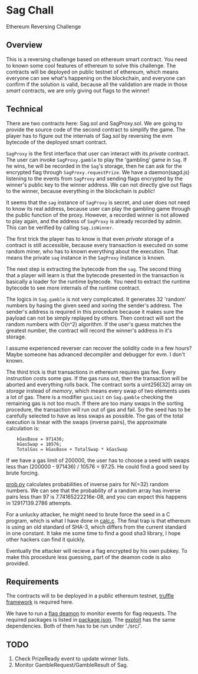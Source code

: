 # Sag Chall

Ethereum Reversing Challenge

## Overview

This is a reversing challenge based on ethereum smart contract. You need to known some cool features of ethereum to solve this challenge. The contracts will be deployed on public testnet of ethereum, which means everyone can see what's happening on the blockchain, and everyone can confirm if the solution is valid, because all the validation are made in those *smart* contracts, we are only giving out flags to the winner!

## Technical

There are two contracts here: Sag.sol and SagProxy.sol. We are going to provide the source code of the second contract to simplify the game. The player has to figure out the internals of Sag.sol by reversing the evm bytecode of the deployed smart contract.

`SagProxy` is the first interface that user can interact with its *private* contract. The user can invoke `SagProxy.gamble` to play the 'gambling' game in `Sag`. If he wins, he will be recorded in the `Sag`'s storage, then he can ask for the encrypted flag through `SagProxy.requestPrize`. We have a daemon(sagd.js) listening to the events from `SagProxy` and sending flags encrypted by the winner's public key to the winner address. We can not directly give out flags to the winner, because everything in the blockchain is *public*!

It seems that the `sag` instance of `SagProxy` is secret, and user does not need to know its real address, because user can play the gambling game through the public function of the proxy. However, a recorded winner is not allowed to play again, and the address of `SagProxy` is already recorded by admin. This can be verified by calling `Sag.isWinner`.

The first trick the player has to know is that even *private* storage of a contract is still accessible, because every transaction is executed on some random miner, who has to known everything about the execution. That means the private `sag` instance in the `SagProxy` instance is known.

The next step is extracting the bytecode from the `sag`. The second thing that a player will learn is that the bytecode presented in the transaction is basically a loader for the runtime bytecode. You need to extract the runtime bytecode to see more internals of the runtime contract.

The logics in `Sag.gamble` is not very complicated. It generates 32 'random' numbers by hasing the given seed and xoring the sender's address. The sender's address is required in this procedure because it makes sure the payload can not be simply replayed by others. Then contract will sort the random numbers with O(n^2) algorithm. If the user's guess matches the greatest number, the contract will record the winner's address in it's storage.

I assume experienced reverser can recover the solidity code in a few hours? Maybe someone has advanced decompiler and debugger for evm. I don't known.

The third trick is that transactions in ethereum requires gas fee. Every instruction costs some gas. If the gas runs out, then the transaction will be aborted and everything rolls back. The contract sorts a uint256[32] array on *storage* instead of *memory*, which means every swap of two elements uses a lot of gas. There is a modifier `gasLimit` on `Sag.gamble` checking the remaining gas is not too much. If there are too many swaps in the sorting procedure, the transaction will run out of gas and fail. So the seed has to be carefully selected to have as less swaps as possible. The gas of the total execution is linear with the swaps (inverse pairs), the approximate calculation is:

```
    kGasBase = 971436;
    kGasSwap = 10576;
    TotalGas = kGasBase + TotalSwap * kGasSwap
```

If we have a gas limit of 200000, the user has to choose a seed with swaps less than (200000 - 971436) / 10576 = 97.25. He could find a good seed by brute forcing.

[prob.py](./exploit/prob.py) calculates probabilities of inverse pairs for N(=32) random numbers. We can see that the probability of a random array has inverse pairs less than 97 is 7.74165222216e-08, and you can expect this happens in 12917139.2786 attempts.

For a unlucky attacker, he might need to brute force the seed in a C program, which is what I have done in [calc.c](./exploit/calc.c). The final trap is that ethereum is using an old standard of SHA-3, which differs from the current standard in one constant. It take me some time to find a good sha3 library, I hope other hackers can find it quickly.

Eventually the attacker will recieve a flag encrypted by his own pubkey. To make this procedure less guessing, part of the deamon code is also provided.

## Requirements

The contracts will to be deployed in a public ethereum testnet, [truffle framework](http://truffleframework.com/) is required here.

We have to run a [flag deamon](./src/sagd.js) to monitor events for flag requests. The required packages is listed in [package.json](./src/package.json). The [exploit](./src/exploit.js) has the same dependencies. Both of them has to be run under './src/'.

## TODO

1.  Check PrizeReady event to update winner lists.
2.  Monitor GambleRequest/GambleResult of Sag.